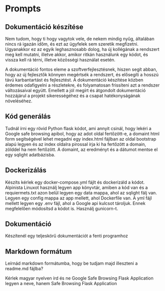 # Prompts

## Dokumentáció készítése

Nem tudom, hogy ti hogy vagytok vele, de nekem mindig nyűg, általában nincs rá igazán időm, és ezt az ügyfelek sem szeretik megfizetni. Ugyanakkor ez az egyik leghasznosabb dolog, ha új kollégának a rendszert meg kell mutatni, illetve akkor, amikor ritkán használunk egy kódot, és vissza kell rá térni, illetve közösségi használat esetén.

A dokumentáció fontos eleme a szoftverfejlesztésnek, hiszen segít abban, hogy az új fejlesztők könnyen megértsék a rendszert, és elősegíti a hosszú távú karbantartást és fejlesztést. A dokumentáció készítése közben érdemes odafigyelni a részletekre, és folyamatosan frissíteni azt a rendszer változásaival együtt. Emellett a jól megírt és átgondolt dokumentáció hozzájárul a projekt sikerességéhez és a csapat hatékonyságának növeléséhez.

## Kód generálás
Tudnál írni egy rövid Python flask kódot, ami annyit csinál, hogy lekéri a Google safe browsing apibol, hogy az adot oldal fertőzött-e, a domaint html form segítségével lehet megadni egy index.html fájlban az oldal bootstrap alapú legyen és az index oldalra pirossal írja ki ha fertőzött a domain, zölddel ha nem fertőzött. A domaint, az eredményt és a dátumot mentse el egy sqlight adatbázisba.

## Dockerizálás
Készíts kérlek egy docker-compose.yml fájlt és dockerizáld a kódot.  Alpinista Linuxot használj legyen app könyvtár, amiben a kód van és a requiermets.txt azon belül legyen egy data mappa, ahol az sqlight fálj van. Legyen egy config mappa az app mellett, ahol Dockerfile van. A yml fájl mellett legyen egy .env fájl, ahol a Google api kulcsot tároljuk. Ennek megfelelően módosítsd a kódot is. Használj gunicorn-t.

## Dokumentáció
Készítenél egy teljeskörű dokumentációt a fenti programhoz

## Markdown formátum
Leírnád markdown formátumba, hogy be tudjam majd illeszteni a readme.md fájlba?

Kérlek magyar nyelven írd és ne Google Safe Browsing Flask Application legyen a neve, hanem  Safe Browsing Flask Application

